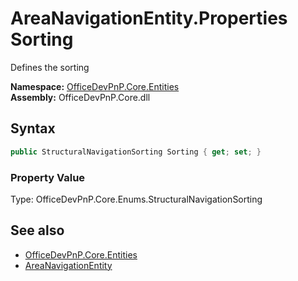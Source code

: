 # AreaNavigationEntity.Properties Sorting
Defines the sorting  

**Namespace:** [OfficeDevPnP.Core.Entities](OfficeDevPnP.Core.Entities.md)  
**Assembly:** OfficeDevPnP.Core.dll  
## Syntax
```C#
public StructuralNavigationSorting Sorting { get; set; }
```

### Property Value
Type: OfficeDevPnP.Core.Enums.StructuralNavigationSorting  

## See also
- [OfficeDevPnP.Core.Entities](OfficeDevPnP.Core.Entities.md)
- [AreaNavigationEntity](OfficeDevPnP.Core.Entities.AreaNavigationEntity.md) 
